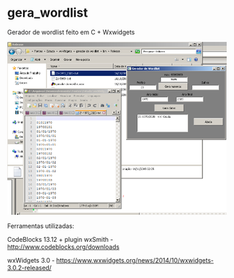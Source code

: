 # gera_wordlist
Gerador de wordlist feito em C + Wxwidgets


![alt tag](screen.png)


Ferramentas utilizadas:

CodeBlocks 13.12 + plugin wxSmith      -      http://www.codeblocks.org/downloads

wxWidgets 3.0   -    https://www.wxwidgets.org/news/2014/10/wxwidgets-3.0.2-released/ 

